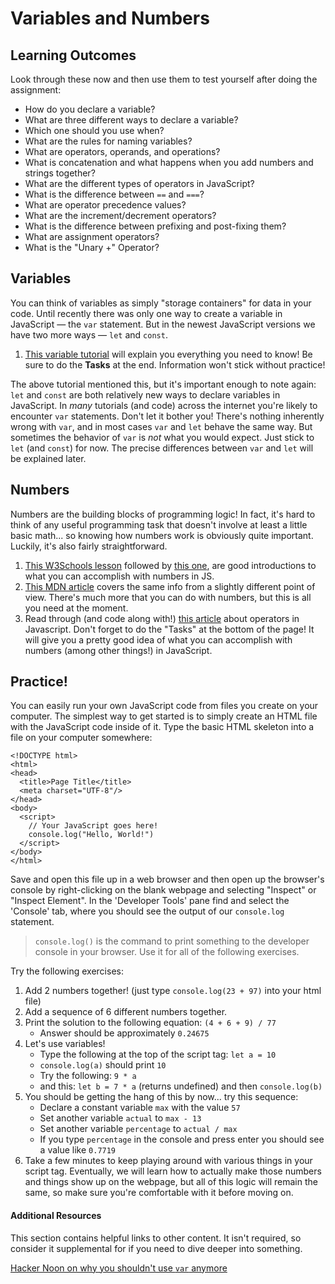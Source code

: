 # Variables and Numbers

## Learning Outcomes

Look through these now and then use them to test yourself after doing the assignment:

* How do you declare a variable?
* What are three different ways to declare a variable?
* Which one should you use when?
* What are the rules for naming variables?
* What are operators, operands, and operations?
* What is concatenation and what happens when you add numbers and strings together?
* What are the different types of operators in JavaScript?
* What is the difference between `==` and `===`?
* What are operator precedence values?
* What are the increment/decrement operators?
* What is the difference between prefixing and post-fixing them?
* What are assignment operators?
* What is the "Unary +" Operator?

## Variables

You can think of variables as simply "storage containers" for data in your code. Until recently there was only one way to create a variable in JavaScript — the `var` statement. But in the newest JavaScript versions we have two more ways — `let` and `const`.

1. [This variable tutorial](http://javascript.info/variables) will explain you everything you need to know! Be sure to do the **Tasks** at the end. Information won't stick without practice!

The above tutorial mentioned this, but it's important enough to note again: `let` and `const` are both relatively new ways to declare variables in JavaScript. In _many_ tutorials \(and code\) across the internet you're likely to encounter `var` statements. Don't let it bother you! There's nothing inherently wrong with `var`, and in most cases `var` and `let` behave the same way. But sometimes the behavior of `var` is _not_ what you would expect. Just stick to `let` \(and `const`\) for now. The precise differences between `var` and `let` will be explained later.

## Numbers

Numbers are the building blocks of programming logic! In fact, it's hard to think of any useful programming task that doesn't involve at least a little basic math... so knowing how numbers work is obviously quite important. Luckily, it's also fairly straightforward.

1. [This W3Schools lesson](https://www.w3schools.com/js/js_numbers.asp) followed by [this one](https://www.w3schools.com/js/js_arithmetic.asp), are good introductions to what you can accomplish with numbers in JS.
2. [This MDN article](https://developer.mozilla.org/en-US/docs/Learn/JavaScript/First_steps/Math) covers the same info from a slightly different point of view. There's much more that you can do with numbers, but this is all you need at the moment.
3. Read through \(and code along with!\) [this article](http://javascript.info/operators) about operators in Javascript.  Don't forget to do the "Tasks" at the bottom of the page!  It will give you a pretty good idea of what you can accomplish with numbers \(among other things!\) in JavaScript.

## Practice!

You can easily run your own JavaScript code from files you create on your computer. The simplest way to get started is to simply create an HTML file with the JavaScript code inside of it. Type the basic HTML skeleton into a file on your computer somewhere:

```markup
<!DOCTYPE html>
<html>
<head>
  <title>Page Title</title>
  <meta charset="UTF-8"/>
</head>
<body>
  <script>
    // Your JavaScript goes here!
    console.log("Hello, World!")
  </script>
</body>
</html>
```

Save and open this file up in a web browser and then open up the browser's console by right-clicking on the blank webpage and selecting "Inspect" or "Inspect Element". In the 'Developer Tools' pane find and select the 'Console' tab, where you should see the output of our `console.log` statement.

> `console.log()` is the command to print something to the developer console in your browser. Use it for all of the following exercises.

Try the following exercises:

1. Add 2 numbers together! \(just type  `console.log(23 + 97)`   into your html file\)
2. Add a sequence of 6 different numbers together.
3. Print the solution to the following equation: `(4 + 6 + 9) / 77`
   * Answer should be approximately `0.24675`
4. Let's use variables!
   * Type the following at the top of the script tag: `let a = 10`
   * `console.log(a)` should print `10`
   * Try the following: `9 * a`
   * and this: `let b = 7 * a` \(returns undefined\) and then `console.log(b)`
5. You should be getting the hang of this by now... try this sequence:
   * Declare a constant variable `max` with the value `57`
   * Set another variable `actual` to `max - 13`
   * Set another variable `percentage` to `actual / max`
   * If you type `percentage` in the console and press enter you should see a value like `0.7719`
6. Take a few minutes to keep playing around with various things in your script tag.  Eventually, we will learn how to actually make those numbers and things show up on the webpage, but all of this logic will remain the same, so make sure you're comfortable with it before moving on.

#### Additional Resources

This section contains helpful links to other content. It isn't required, so consider it supplemental for if you need to dive deeper into something.

[Hacker Noon on why you shouldn't use `var` anymore](https://hackernoon.com/why-you-shouldnt-use-var-anymore-f109a58b9b70)

